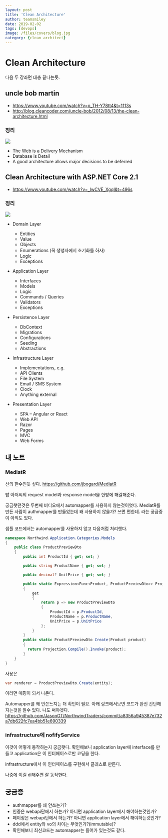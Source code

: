 ```yaml
---
layout: post
title: 'Clean Architecture' 
author: teamsmiley
date: 2019-02-02
tags: [devops]
image: /files/covers/blog.jpg
category: {clean architect}
---
```


# Clean Architecture

다음 두 강좌면 대충 끝나는듯.

## uncle bob martin 
* <https://www.youtube.com/watch?v=o_TH-Y78tt4&t=1113s>
* <http://blog.cleancoder.com/uncle-bob/2012/08/13/the-clean-architecture.html>
### 정리

![]({{site_baseurl}}/assets/clean-architecture-bob.png)

* The Web is a Delivery Mechanism
* Database is Detail 
* A good architecture allows major decisions to be deferred

## Clean Architecture with ASP.NET Core 2.1
* <https://www.youtube.com/watch?v=_lwCVE_XgqI&t=496s>

### 정리

![]({{site_baseurl}}/assets/clean-architecture-dotnet.png)

* Domain Layer 
  * Entities 
  * Value 
  * Objects 
  * Enumerations (꼭 생성자에서 초기화를 하자)
  * Logic 
  * Exceptions

* Application Layer 
  * Interfaces 
  * Models 
  * Logic 
  * Commands / Queries 
  * Validators 
  * Exceptions

* Persistence Layer
  * DbContext 
  * Migrations 
  * Configurations 
  * Seeding 
  * Abstractions

* Infrastructure Layer
  * Implementations, e.g. 
  * API Clients 
  * File System 
  * Email / SMS System 
  * Clock 
  * Anything external

* Presentation Layer
  * SPA – Angular or React 
  * Web API 
  * Razor 
  * Pages 
  * MVC 
  * Web Forms

## 내 노트 
### MediatR 
신의 한수인듯 싶다. <https://github.com/jbogard/MediatR>

밥 아저씨의 request model과 response model을 한방에 해결해준다. 

궁금햇던것은 두번째 비디오에서 automapper를 사용하지 않는것이엿다. MediatR를 만든 사람이 authmapper를 만들었는데 왜 사용하지 않을가? 쓰면 편한데. 라는 궁금증이 아직도 있다.  

샘플 코드에서는 automapper를 사용하지 않고 다음처럼 처리햇다.
```cs
namespace Northwind.Application.Categories.Models
{
    public class ProductPreviewDto
    {
        public int ProductId { get; set; }

        public string ProductName { get; set; }

        public decimal? UnitPrice { get; set; }

        public static Expression<Func<Product, ProductPreviewDto>> Projection
        {
            get
            {
                return p => new ProductPreviewDto
                {
                    ProductId = p.ProductId,
                    ProductName = p.ProductName,
                    UnitPrice = p.UnitPrice
                };
            }
        }
        public static ProductPreviewDto Create(Product product)
        {
          return Projection.Compile().Invoke(product);
        }
    }
}
```

사용은 
```cs
var renderer = ProductPreviewDto.Create(entity);
```

이러면 매핑이 되서 나온다.

Automapper를 왜 안쓴느지는 더 확인이 필요. 아래 링크에서보면 코드가 완전 간단해지는것을 알수 있다. 나도 써야겟다.
<https://github.com/JasonGT/NorthwindTraders/commit/a8356a945387e732a7db622fc7ea4bb51e690339>

### infrastructure에 nofifyService

이것이 어떻게 동작하는지 궁금햇다. 확인해보니 application layer에 interface를 만들고 application은 이 인터페이스로만 코딩을 한다. 

infrastructure에서 이 인터페이스를 구현해서 클래스로 만든다. 

나중에 이걸 di해주면 잘 동작한다.

## 궁금증

* authmapper를 왜 안쓰는가? 
* 인증은 webapi단에서 하는가? 아니면 application layer에서 해야하는것인가?
* 페이징은 webapi단에서 하는가? 아니면 application layer에서 해야하는것인가?
* ddd에서 entity와 vo의 차이는 무엇인가?(immutable)?
* 확인해보니 최신코드는 automapper는 들어가 있는것도 같다.
